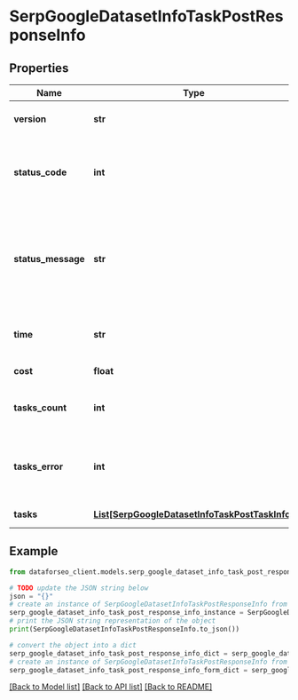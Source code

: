 # SerpGoogleDatasetInfoTaskPostResponseInfo


## Properties

Name | Type | Description | Notes
------------ | ------------- | ------------- | -------------
**version** | **str** | the current version of the API | [optional] 
**status_code** | **int** | general status code you can find the full list of the response codes here | [optional] 
**status_message** | **str** | general informational message you can find the full list of general informational messages here | [optional] 
**time** | **str** | total execution time, seconds | [optional] 
**cost** | **float** | total tasks cost, USD | [optional] 
**tasks_count** | **int** | the number of tasks in the tasks array | [optional] 
**tasks_error** | **int** | the number of tasks in the tasks array returned with an error | [optional] 
**tasks** | [**List[SerpGoogleDatasetInfoTaskPostTaskInfo]**](SerpGoogleDatasetInfoTaskPostTaskInfo.md) | array of tasks | [optional] 

## Example

```python
from dataforseo_client.models.serp_google_dataset_info_task_post_response_info import SerpGoogleDatasetInfoTaskPostResponseInfo

# TODO update the JSON string below
json = "{}"
# create an instance of SerpGoogleDatasetInfoTaskPostResponseInfo from a JSON string
serp_google_dataset_info_task_post_response_info_instance = SerpGoogleDatasetInfoTaskPostResponseInfo.from_json(json)
# print the JSON string representation of the object
print(SerpGoogleDatasetInfoTaskPostResponseInfo.to_json())

# convert the object into a dict
serp_google_dataset_info_task_post_response_info_dict = serp_google_dataset_info_task_post_response_info_instance.to_dict()
# create an instance of SerpGoogleDatasetInfoTaskPostResponseInfo from a dict
serp_google_dataset_info_task_post_response_info_form_dict = serp_google_dataset_info_task_post_response_info.from_dict(serp_google_dataset_info_task_post_response_info_dict)
```
[[Back to Model list]](../README.md#documentation-for-models) [[Back to API list]](../README.md#documentation-for-api-endpoints) [[Back to README]](../README.md)


